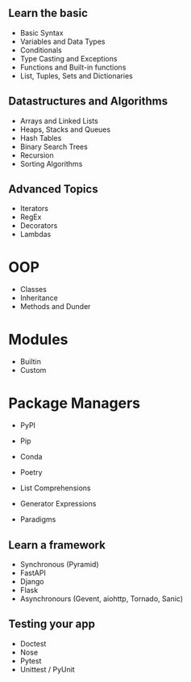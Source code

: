 ## Learn the basic
- Basic Syntax 
- Variables and Data Types
- Conditionals
- Type Casting and Exceptions
- Functions and Built-in functions
- List, Tuples, Sets and Dictionaries

## Datastructures and Algorithms
- Arrays and Linked Lists 
- Heaps, Stacks and Queues
- Hash Tables
- Binary Search Trees 
- Recursion
- Sorting Algorithms

## Advanced Topics
- Iterators
- RegEx
- Decorators
- Lambdas

# OOP
- Classes
- Inheritance
- Methods and Dunder

# Modules
- Builtin
- Custom

# Package Managers
- PyPI
- Pip
- Conda
- Poetry

- List Comprehensions
- Generator Expressions
- Paradigms

## Learn a framework 
- Synchronous (Pyramid)
- FastAPI
- Django
- Flask
- Asynchronours (Gevent, aiohttp, Tornado, Sanic)

## Testing your app
- Doctest
- Nose
- Pytest
- Unittest / PyUnit